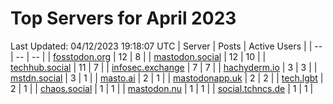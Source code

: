 # Top Servers for April 2023
Last Updated: 04/12/2023 19:18:07 UTC
| Server | Posts | Active Users |
| -- | -- | -- |
| [fosstodon.org](https://fosstodon.org/tags/PowerShell) | 12 | 8 |
| [mastodon.social](https://mastodon.social/tags/PowerShell) | 12 | 10 |
| [techhub.social](https://techhub.social/tags/PowerShell) | 11 | 7 |
| [infosec.exchange](https://infosec.exchange/tags/PowerShell) | 7 | 7 |
| [hachyderm.io](https://hachyderm.io/tags/PowerShell) | 3 | 3 |
| [mstdn.social](https://mstdn.social/tags/PowerShell) | 3 | 1 |
| [masto.ai](https://masto.ai/tags/PowerShell) | 2 | 1 |
| [mastodonapp.uk](https://mastodonapp.uk/tags/PowerShell) | 2 | 2 |
| [tech.lgbt](https://tech.lgbt/tags/PowerShell) | 2 | 1 |
| [chaos.social](https://chaos.social/tags/PowerShell) | 1 | 1 |
| [mastodon.nu](https://mastodon.nu/tags/PowerShell) | 1 | 1 |
| [social.tchncs.de](https://social.tchncs.de/tags/PowerShell) | 1 | 1 |
